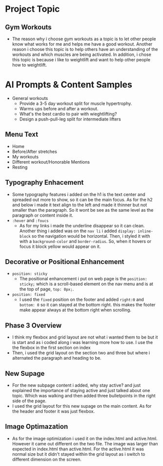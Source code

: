 # Project Topic
## Gym Workouts

- The reason why i choose gym workouts as a topic is to let other people know what works for me and helps me have a good workout. Another reason i choose this topic is to help others have an understanding of the workouts and which muscles are being activated. In addition, i chose this topic is because i like to weightlift and want to help other people how to weightlift. 

# AI Prompts & Content Samples
- General workouts 
    - Provide a 3-5 day workout split for muscle hypertrophy.
    - Warms ups before and after a workout. 
    - What's the best cardio to pair with wieghtlifting?
    - Design a push-pull-leg split for intermediate lifters

## Menu Text

- Home
- Before/After stretches
- My workouts
- Different workout/Honorable Mentions
- Resting


## Typography Enhacement
- Some typography features i added on the h1 is the text center and spreaded out more to show, so it can be the main focus. As for the h2 and below i made it text align to the left and made it thinner but not smaller than the paragraph. So it wont be see as the same level as the paragraph or content inside it. 
- `:hover` and `:foucs`
    - As for my links i made the underline disappear so it can clean. Another thing i added was on the `nav li` i added `display: inline-block` so the navigation would be horizontal. Then, i styled it with with a `background-color` and `border-radius`. So, when it hovers or focus it block yellow would appear on it.

## Decorative or Positional Enhancement
- `position: sticky`
    - The positional enhancement i put on web page is the `position: sticky;` which is a scroll-based element on the nav menu and is at the top of page, `top: 0px;`.  
- `position: fixed`
    - I used the `fixed` position on the footer and added `right:0` and `bottom: 0` so it can stayed at the bottom right. this makes the footer make appear always at the bottom right when scrolling.

## Phase 3 Overview
- I think my flexbox and grid layout are not what i wanted them to be but it is start and as i coded along i was learning more how to use. I use the the flexbox in the first section on index
- Then, i used the grid layout on the section two and three but where i alternated the paragraph and heading to be. 

## New Supage
- For the new subpage content i added, why stay active? and just explained the importance of staying active and just talked about one topic. Which was walking and then added three bulletpoints in the right side of the page. 
- I used the grid layout for this new supage on the main content. As for the header and footer it was just flexbox.

## Image Optimazation
- As for the image optimization i used it on the index.html and active.html. However it came out different on the two file. The image was larger than expected in index.html than active.html. For the active.html it was normal size but it didn't stayed within the grid layout as i switch to different dimension on the screen.